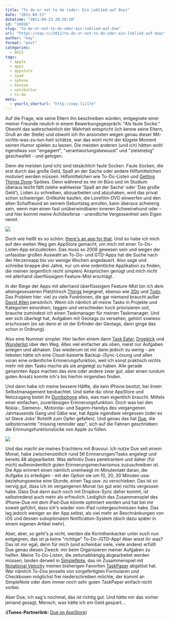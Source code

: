 ```yaml
---
title: "To do or not to do (oder: Ein Loblied auf Due)"
date: "2011-04-23"
datetime: "2011-04-23 20:58:20"
id: "16016"
slug: "to-do-or-not-to-do-oder-ein-loblied-auf-due"
url: "https://eay.cc/2011/to-do-or-not-to-do-oder-ein-loblied-auf-due/"
author: "eay"
format: "post"
categories:
  - 0815
tags:
  - apple
  - apps
  - appstore
  - ipad
  - iphone
  - konsum
  - netzkultur
  - to-do
meta:
  - yourls_shorturl: "http://eay.li/17e"
---
```


Auf die Frage, wie seine Eltern ihn beschreiben würden, entgegnete einer meiner Freunde neulich in einem Bewerbungsgespräch: "Als faule Socke." Obwohl das wahrscheinlich der Wahrheit entspricht (ich kenne seine Eltern, Gruß an der Stelle) und obwohl ich ihn ansonsten wegen genau dieser Mit-nichts-was-zu-tun-heit schätze, war das wohl nicht der klügste Moment seinen Humor spielen zu lassen. Die meisten anderen (und ich) hätten wohl irgendwas von "engagiert", "verantwortungsbewusst" und "zielstrebig" geschwafelt - und gelogen.

Denn die meisten (und ich) sind tatsächlich faule Socken. Faule Socken, die erst durch das große Geld, Spaß an der Sache oder andere Hilfsmittelchen motiviert werden müssen. Hilfsmittelchen wie To-Do-Listen und [Getting Things Done](http://de.wikipedia.org/wiki/Getting_Things_Done)\-Spökes. Denn während es mir im Büro und im Studium überaus leicht fällt (siehe wahlweise 'Spaß an der Sache' oder 'Das große Geld'), Listen zu schreiben, abzuarbeiten und abzuhaken, wird das privat schon schwieriger. Grillkohle kaufen, die Lovefilm-DVD einwerfen und den alten Schulfreund an seinem Geburtstag anrufen, kann überaus schwierig sein, wenn man einen fast unüberwindbaren inneren Schweinehund oder - und hier kommt meine Achillesferse - unendliche Vergessenheit sein Eigen nennt.

![](https://eay.cc/uploads/2011/todoapps.jpg)

Doch wie heißt es so schön: [there's an app for that](http://appft.com/). Und so habe ich mich auf den weiten Weg gen AppStore gemacht, um mich mit einer To-Do-Listen-App einzudecken. Das muss so 2008 gewesen sein und wegen der unfassbar großen Auswahl an To-Do- und GTD-Apps hat die Suche nach der Herzensapp bis vor wenige Wochen angedauert. Also sage und schreibe knappe drei Jahre, nur um eine ordentliche Applikation zu finden, die meinen (eigentlich recht simplen) Ansprüchen genügt und mich nicht mit allerhand überflüssigem Feature-Mist erschlägt.

In der Riege der Apps mit allerhand überflüssigem Feature-Mist bin ich dem alteingesessenen Platzhirsch [Things](http://culturedcode.com/things/iphone/) begegnet, ebenso wie [2Do](http://www.2doapp.com/) und [Todo](http://www.appigo.com/todo). Das Problem hier: viel zu viele Funktionen, die gar niemand braucht außer [David Allen](http://en.wikipedia.org/wiki/David_Allen_(author)) persönlich. Wenn ich nämlich all meine Tasks in Projekte und Kategorien einordnen, taggen und verschieden hoch priorisieren soll, brauche zumindest ich einen Taskmanager für meinen Taskmanager. Und wer sich überlegt hat, Aufgaben mit Geotags zu versehen, gehört sowieso erschossen (es sei denn er ist der Erfinder der Geotags, dann ginge das schon in Ordnung).

Also eine Nummer simpler. Hier laufen einem dann [Task Eater](http://tobiaswiedenmann.com/taskeater/), [Dropkick](http://dropkickapp.com/) und [Wunderlist](http://www.6wunderkinder.com/wunderlist/) über den Weg. Alles viel einfacher als oben, meist nur Aufgaben anlegen und abhaken. Das wiederum ist mir dann jedoch zu wenig - am liebsten hätte ich eine Cloud-basierte Backup-/Sync-Lösung und allen voran eine ordentliche Erinnerungsfunktion, weil ich sonst praktisch nichts mehr mit den Tasks mache als sie angelegt zu haben. Alle gerade genannten Apps machen das eine oder andere zwar gut, aber einen rundum guten Ansatz konnte ich's bis hierhin nirgendwo finden.

Und dann habe ich meine bessere Hälfte, die kein iPhone besitzt, bei ihrem Selbstmanagement beobachtet. Und siehe da: ohne AppStore und Netzzugang bietet ihr [Dumbphone](http://www.urbandictionary.com/define.php?term=dumbphone) alles, was man eigentlich braucht. Mittels einer einfachen, zuverlässigen Erinnerungsfunktion. Doch was bei den Nokia-, Siemens-, Motorola- und Sagem-Handys des vergangenen Jahrtausends Gang und Gäbe war, hat Apple irgendwie vergessen (oder es ist Steve Jobs' Rotstift zum Opfer gefallen). Und genau das hat [Due](http://www.dueapp.com/), die selbsternannte "missing reminder app", sich auf die Fahnen geschrieben: die Erinnungsfunktionslücke von Apple zu füllen.

![](https://eay.cc/uploads/2011/todoapps2.jpg)

Und das macht sie meines Erachtens mit Bravour. Ich nutze Due seit einem Monat, habe zwischenzeitlich rund 56 Erinnerungen/Tasks angelegt und bereits 48 abgearbeitet. Was definitiv Dues penetrantem und daher (für mich) außerordentlich guten Erinnerungsmechanismus zuzuschreiben ist. Die App erinnert einen nämlich unentwegt im Minutentakt daran, die Aufgabe zu erledigen - mit der Option sie um 10, 20, 30 Minuten usw. beziehungsweise eine Stunde, einen Tag usw. zu verschieben. Das ist so nervig gut, dass ich im vergangenen Monat (so gut wie) nichts vergessen habe. Dass Due dann auch noch mit Dropbox-Sync daher kommt, ist selbstredend auch mehr als erfreulich. Lediglich das Zusammenspiel des iPhone-Due mit dem iPad-Due könnte optimiert werden und hat bei mir soweit geführt, dass ich's wieder vom iPad runtergeschmissen habe. Das lag jedoch weniger an der App selbst, als viel mehr an Beschränkungen von iOS und dessen suboptimalem Notification-System (doch dazu später in einem eigenen Artikel mehr).

Aber, aber, so geht's ja nicht, werden die Korinthenkacker unter euch nun entgegnen, das ist ja keine "richtige" To-Do-/GTD-App! Aber wisst ihr was? Das ist mir egal, denn für mich (und scheinbar viele, viele andere) erfüllt Due genau diesen Zweck: mir beim Organisieren meiner Aufgaben zu helfen. Meine To-Do-Listen, die zeitunabhängig abgearbeitet werden müssen, landen derweil in [SimpleNote](http://simplenoteapp.com/), das im Zusammenspiel mit [Notational Velocity](http://notational.net/) meinen bisherigen Favoriten [TaskPaper](http://www.hogbaysoftware.com/products/taskpaper) abgelöst hat. Wer nämlich To-Dos jenseits von vorgefertigten Formularen und Checkboxen möglichst frei niederschreiben möchte, der kommt an SimpleNote oder dem immer noch sehr guten TaskPaper einfach nicht vorbei.

Aber Due, ich sag's nochmal, das ist richtig gut. Und hätte mir das vorher jemand gesagt, Mensch, was hätte ich ein Geld gespart...

(**iTunes-Partnerlink:** [Due im AppStore](http://eay.li/due))
